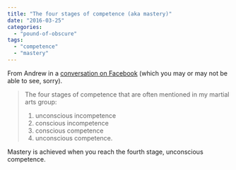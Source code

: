 ```yaml
---
title: "The four stages of competence (aka mastery)"
date: "2016-03-25"
categories: 
  - "pound-of-obscure"
tags: 
  - "competence"
  - "mastery"
---
```


From Andrew in a [conversation on Facebook](https://www.facebook.com/gbrettmiller/posts/10153996539818638) (which you may or may not be able to see, sorry).

> The four stages of competence that are often mentioned in my martial arts group:
> 
> 1. unconscious incompetence
> 2. conscious incompetence
> 3. conscious competence
> 4. unconscious competence.

Mastery is achieved when you reach the fourth stage, unconscious competence.
